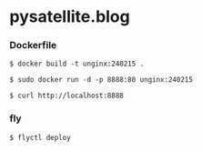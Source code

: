 # pysatellite.blog

### Dockerfile
```
$ docker build -t unginx:240215 .

$ sudo docker run -d -p 8888:80 unginx:240215

$ curl http://localhost:8888
```

### fly
```
$ flyctl deploy
```
